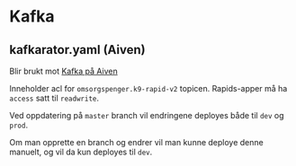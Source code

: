 # Kafka

## kafkarator.yaml (Aiven)
Blir brukt mot [Kafka på Aiven](https://doc.nais.io/addons/kafka/)

Inneholder acl for `omsorgspenger.k9-rapid-v2` topicen. Rapids-apper må ha `access` satt til `readwrite`.

Ved oppdatering på `master` branch vil endringene deployes både til `dev` og `prod`.

Om man opprette en branch og endrer vil man kunne deploye denne manuelt, og vil da kun deployes til `dev`.